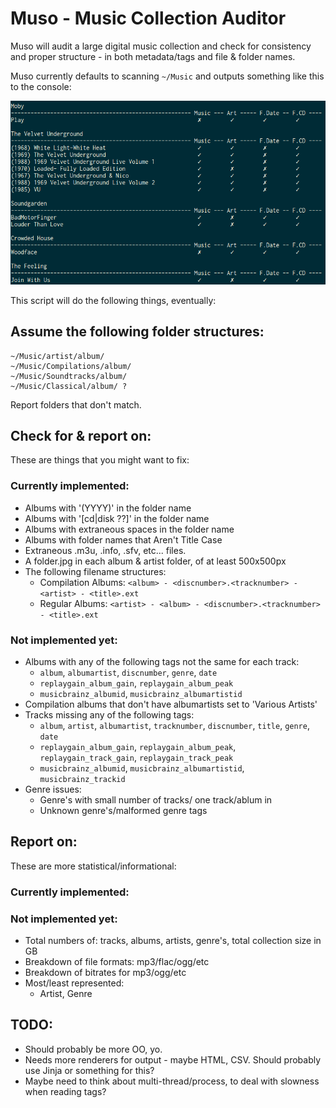 # Muso - Music Collection Auditor

Muso will audit a large digital music collection and check for consistency and proper structure - in both metadata/tags and file & folder names.

Muso currently defaults to scanning `~/Music` and outputs something like this to the console:

![Currently looks something like this](./docs/images/Screenshot%20-%2013-04-11%20-%2005:57:15%20PM.png)

This script will do the following things, eventually:

## Assume the following folder structures:

	~/Music/artist/album/
	~/Music/Compilations/album/
	~/Music/Soundtracks/album/
	~/Music/Classical/album/ ?


Report folders that don't match.

## Check for & report on:

These are things that you might want to fix:

### Currently implemented:

* Albums with '(YYYY)' in the folder name
* Albums with '[cd|disk ??]' in the folder name
* Albums with extraneous spaces in the folder name
* Albums with folder names that Aren't Title Case
* Extraneous .m3u, .info, .sfv, etc... files.
* A folder.jpg in each album & artist folder, of at least 500x500px
* The following filename structures:
	* Compilation Albums: `<album> - <discnumber>.<tracknumber> - <artist> - <title>.ext`
	* Regular Albums:     `<artist> - <album> - <discnumber>.<tracknumber> - <title>.ext`

### Not implemented yet:

* Albums with any of the following tags not the same for each track:
	* `album`, `albumartist`, `discnumber`, `genre`, `date`
	* `replaygain_album_gain`, `replaygain_album_peak`
	* `musicbrainz_albumid`, `musicbrainz_albumartistid`
* Compilation albums that don't have albumartists set to 'Various Artists'
* Tracks missing any of the following tags:
	* `album`, `artist`, `albumartist`, `tracknumber`, `discnumber`, `title`, `genre`, `date`
	* `replaygain_album_gain`, `replaygain_album_peak`, `replaygain_track_gain`, `replaygain_track_peak`
	* `musicbrainz_albumid`, `musicbrainz_albumartistid`, `musicbrainz_trackid`
* Genre issues:
	* Genre's with small number of tracks/ one track/ablum in
	* Unknown genre's/malformed genre tags

## Report on:

These are more statistical/informational:

### Currently implemented:

### Not implemented yet:

* Total numbers of: tracks, albums, artists, genre's, total collection size in GB
* Breakdown of file formats: mp3/flac/ogg/etc
* Breakdown of bitrates for mp3/ogg/etc
* Most/least represented:
	* Artist, Genre

## TODO:

* Should probably be more OO, yo.
* Needs more renderers for output - maybe HTML, CSV. Should probably use Jinja or something for this?
* Maybe need to think about multi-thread/process, to deal with slowness when reading tags?